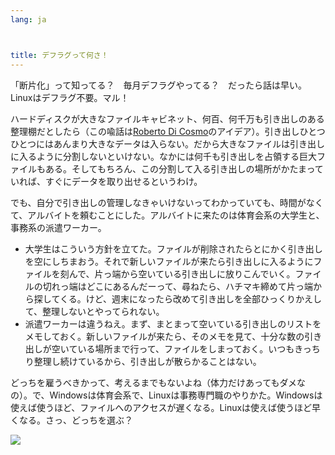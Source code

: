 ```yaml
---
lang: ja



title: デフラグって何さ！
---
```


「断片化」って知ってる？　毎月デフラグやってる？　だったら話は早い。Linuxはデフラグ不要。マル！

ハードディスクが大きなファイルキャビネット、何百、何千万も引き出しのある整理棚だとしたら（この喩話は<a href="http://www.pps.jussieu.fr/~dicosmo/">Roberto 
Di Cosmo</a>のアイデア）。引き出しひとつひとつにはあんまり大きなデータは入らない。だから大きなファイルは引き出しに入るように分割しないといけない。なかには何千も引き出しを占領する巨大ファイルもある。そしてもちろん、この分割して入る引き出しの場所がかたまっていれば、すぐにデータを取り出せるというわけ。

でも、自分で引き出しの管理しなきゃいけないってわかっていても、時間がなくて、アルバイトを頼むことにした。アルバイトに来たのは体育会系の大学生と、事務系の派遣ワーカー。

<ul>

<li>大学生はこういう方針を立てた。ファイルが削除されたらとにかく引き出しを空にしちまおう。それで新しいファイルが来たら引き出しに入るようにファイルを刻んで、片っ端から空いている引き出しに放りこんでいく。ファイルの切れっ端はどこにあるんだーって、尋ねたら、ハチマキ締めて片っ端から探してくる。けど、週末になったら改めて引き出しを全部ひっくりかえして、整理しないとやってられない。</li>

<li>派遣ワーカーは違うねえ。まず、まとまって空いている引き出しのリストをメモしておく。新しいファイルが来たら、そのメモを見て、十分な数の引き出しが空いている場所まで行って、ファイルをしまっておく。いつもきっちり整理し続けているから、引き出しが散らかることはない。</li>

</ul>

どっちを雇うべきかって、考えるまでもないよね（体力だけあってもダメなの）。で、Windowsは体育会系で、Linuxは事務専門職のやりかた。Windowsは使えば使うほど、ファイルへのアクセスが遅くなる。Linuxは使えば使うほど早くなる。さっ、どっちを選ぶ？

<img src="Images/defragment.png" />




